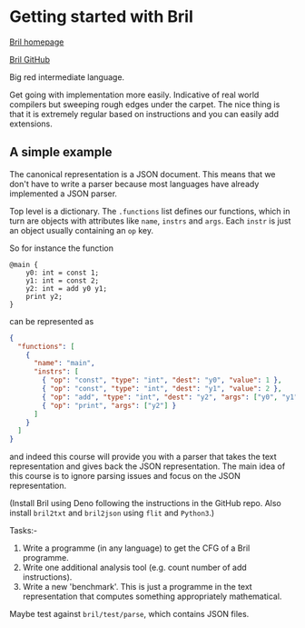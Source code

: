 # Getting started with Bril

[Bril homepage](https://capra.cs.cornell.edu/bril)

[Bril GitHub](https://github.com/sampsyo/bril)

Big red intermediate language.

Get going with implementation more easily.
Indicative of real world compilers but sweeping rough edges under the carpet.
The nice thing is that it is extremely regular based on instructions and you can easily add extensions.

## A simple example

The canonical representation is a JSON document.
This means that we don't have to write a parser because most languages have already implemented a JSON parser.

Top level is a dictionary.
The `.functions` list defines our functions, which in turn are objects with attributes like `name`, `instrs` and `args`.
Each `instr` is just an object usually containing an `op` key.

So for instance the function

```
@main {
    y0: int = const 1;
    y1: int = const 2;
    y2: int = add y0 y1;
    print y2;
}
```

can be represented as

```json
{
  "functions": [
    {
      "name": "main",
      "instrs": [
        { "op": "const", "type": "int", "dest": "y0", "value": 1 },
        { "op": "const", "type": "int", "dest": "y1", "value": 2 },
        { "op": "add", "type": "int", "dest": "y2", "args": ["y0", "y1"] },
        { "op": "print", "args": ["y2"] }
      ]
    }
  ]
}
```

and indeed this course will provide you with a parser that takes the text representation and gives back the JSON representation.
The main idea of this course is to ignore parsing issues and focus on the JSON representation.

(Install Bril using Deno following the instructions in the GitHub repo.
Also install `bril2txt` and `bril2json` using `flit` and `Python3`.)

Tasks:-

1. Write a programme (in any language) to get the CFG of a Bril programme.
2. Write one additional analysis tool (e.g. count number of add instructions).
3. Write a new 'benchmark'. This is just a programme in the text representation that computes something appropriately mathematical.

Maybe test against `bril/test/parse`, which contains JSON files.
